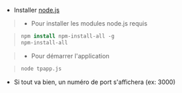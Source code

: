 - Installer [node.js](https://nodejs.org)

> - Pour installer les modules node.js requis

> ```csh
> npm install npm-install-all -g
> npm-install-all
> ```

> - Pour démarrer l'application

> ```csh
> node tpapp.js
> ```

- Si tout va bien, un numéro de port s'affichera (ex: 3000)
